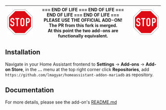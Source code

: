 
| <img src="https://github.com/lmagyar/homeassistant-addon-mariadb/raw/master/images/stop_sign.png" title="Stop"> | === END OF LIFE === END OF LIFE === END OF LIFE === END OF LIFE === <br> **PLEASE USE THE OFFICIAL ADD-ON!** <br> **The PR from this fork is merged.** <br> **At this point the two add-ons are functionally equivalent.** | <img src="https://github.com/lmagyar/homeassistant-addon-mariadb/raw/master/images/stop_sign.png" title="Stop"> |
| --- | --- | --- |

## Installation

Navigate in your Home Assistant frontend to **Settings** -> **Add-ons** ->
**Add-on Store**, in the **...** menu at the top right corner click
**Repositories**, add
`https://github.com/lmagyar/homeassistant-addon-mariadb` as repository.

## Documentation

For more details, please see the add-on's [README.md](mariadb)
